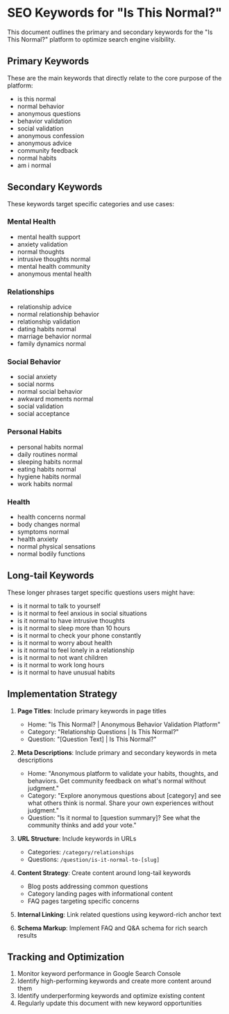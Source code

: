 # SEO Keywords for "Is This Normal?"

This document outlines the primary and secondary keywords for the "Is This Normal?" platform to optimize search engine visibility.

## Primary Keywords

These are the main keywords that directly relate to the core purpose of the platform:

- is this normal
- normal behavior
- anonymous questions
- behavior validation
- social validation
- anonymous confession
- anonymous advice
- community feedback
- normal habits
- am i normal

## Secondary Keywords

These keywords target specific categories and use cases:

### Mental Health
- mental health support
- anxiety validation
- normal thoughts
- intrusive thoughts normal
- mental health community
- anonymous mental health

### Relationships
- relationship advice
- normal relationship behavior
- relationship validation
- dating habits normal
- marriage behavior normal
- family dynamics normal

### Social Behavior
- social anxiety
- social norms
- normal social behavior
- awkward moments normal
- social validation
- social acceptance

### Personal Habits
- personal habits normal
- daily routines normal
- sleeping habits normal
- eating habits normal
- hygiene habits normal
- work habits normal

### Health
- health concerns normal
- body changes normal
- symptoms normal
- health anxiety
- normal physical sensations
- normal bodily functions

## Long-tail Keywords

These longer phrases target specific questions users might have:

- is it normal to talk to yourself
- is it normal to feel anxious in social situations
- is it normal to have intrusive thoughts
- is it normal to sleep more than 10 hours
- is it normal to check your phone constantly
- is it normal to worry about health
- is it normal to feel lonely in a relationship
- is it normal to not want children
- is it normal to work long hours
- is it normal to have unusual habits

## Implementation Strategy

1. **Page Titles**: Include primary keywords in page titles
   - Home: "Is This Normal? | Anonymous Behavior Validation Platform"
   - Category: "Relationship Questions | Is This Normal?"
   - Question: "[Question Text] | Is This Normal?"

2. **Meta Descriptions**: Include primary and secondary keywords in meta descriptions
   - Home: "Anonymous platform to validate your habits, thoughts, and behaviors. Get community feedback on what's normal without judgment."
   - Category: "Explore anonymous questions about [category] and see what others think is normal. Share your own experiences without judgment."
   - Question: "Is it normal to [question summary]? See what the community thinks and add your vote."

3. **URL Structure**: Include keywords in URLs
   - Categories: `/category/relationships`
   - Questions: `/question/is-it-normal-to-[slug]`

4. **Content Strategy**: Create content around long-tail keywords
   - Blog posts addressing common questions
   - Category landing pages with informational content
   - FAQ pages targeting specific concerns

5. **Internal Linking**: Link related questions using keyword-rich anchor text

6. **Schema Markup**: Implement FAQ and Q&A schema for rich search results

## Tracking and Optimization

1. Monitor keyword performance in Google Search Console
2. Identify high-performing keywords and create more content around them
3. Identify underperforming keywords and optimize existing content
4. Regularly update this document with new keyword opportunities
